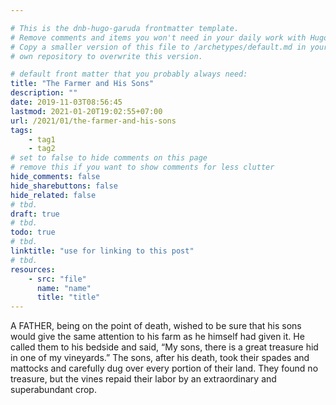 ```yaml
---

# This is the dnb-hugo-garuda frontmatter template. 
# Remove comments and items you won't need in your daily work with Hugo.
# Copy a smaller version of this file to /archetypes/default.md in your
# own repository to overwrite this version.

# default front matter that you probably always need:
title: "The Farmer and His Sons"
description: ""
date: 2019-11-03T08:56:45
lastmod: 2021-01-20T19:02:55+07:00
url: /2021/01/the-farmer-and-his-sons
tags:
    - tag1
    - tag2
# set to false to hide comments on this page
# remove this if you want to show comments for less clutter
hide_comments: false
hide_sharebuttons: false
hide_related: false
# tbd.
draft: true
# tbd.
todo: true
# tbd.
linktitle: "use for linking to this post"
# tbd.
resources:
    - src: "file"
      name: "name"
      title: "title"
---
```

A FATHER, being on the point of death, wished to be sure that his sons would give the same attention to his farm as he himself had given it. He called them to his bedside and said, “My sons, there is a great treasure hid in one of my vineyards.” The sons, after his death, took their spades and mattocks and carefully dug over every portion of their land. They found no treasure, but the vines repaid their labor by an extraordinary and superabundant crop.
